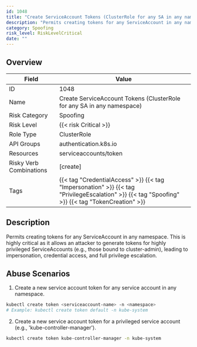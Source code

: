 ```yaml
---
id: 1048
title: "Create ServiceAccount Tokens (ClusterRole for any SA in any namespace)"
description: "Permits creating tokens for any ServiceAccount in any namespace. This is highly critical as it allows an attacker to generate tokens for highly privileged ServiceAccounts (e.g., those bound to cluster-admin), leading to impersonation, credential access, and full privilege escalation."
category: Spoofing
risk_level: RiskLevelCritical
date: ""
---
```


## Overview

| Field                   | Value                                                                                                                                           |
| ----------------------- | ----------------------------------------------------------------------------------------------------------------------------------------------- |
| ID                      | 1048                                                                                                                                            |
| Name                    | Create ServiceAccount Tokens (ClusterRole for any SA in any namespace)                                                                          |
| Risk Category           | Spoofing                                                                                                                                        |
| Risk Level              | {{< risk Critical >}}                                                                                                                           |
| Role Type               | ClusterRole                                                                                                                                     |
| API Groups              | authentication.k8s.io                                                                                                                           |
| Resources               | serviceaccounts/token                                                                                                                           |
| Risky Verb Combinations | [create]                                                                                                                                        |
| Tags                    | {{< tag "CredentialAccess" >}} {{< tag "Impersonation" >}} {{< tag "PrivilegeEscalation" >}} {{< tag "Spoofing" >}} {{< tag "TokenCreation" >}} |

## Description

Permits creating tokens for any ServiceAccount in any namespace. This is highly critical as it allows an attacker to generate tokens for highly privileged ServiceAccounts (e.g., those bound to cluster-admin), leading to impersonation, credential access, and full privilege escalation.

## Abuse Scenarios

1. Create a new service account token for any service account in any namespace.

```bash
kubectl create token <serviceaccount-name> -n <namespace>
# Example: kubectl create token default -n kube-system

```

2. Create a new service account token for a privileged service account (e.g., 'kube-controller-manager').

```bash
kubectl create token kube-controller-manager -n kube-system

```
